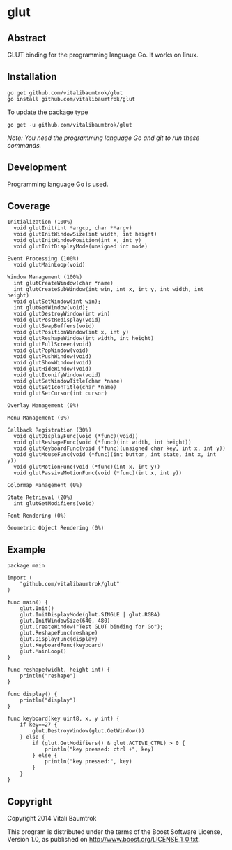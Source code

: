 # glut

## Abstract
GLUT binding for the programming language Go. It works on linux.

## Installation

	go get github.com/vitalibaumtrok/glut
	go install github.com/vitalibaumtrok/glut

To update the package type

	go get -u github.com/vitalibaumtrok/glut

_Note: You need the programming language Go and git to run these commands._

## Development
Programming language Go is used.

## Coverage

	Initialization (100%)
	  void glutInit(int *argcp, char **argv)
	  void glutInitWindowSize(int width, int height)
	  void glutInitWindowPosition(int x, int y)
	  void glutInitDisplayMode(unsigned int mode)

	Event Processing (100%)
	  void glutMainLoop(void)

	Window Management (100%)
	  int glutCreateWindow(char *name)
	  int glutCreateSubWindow(int win, int x, int y, int width, int height)
	  void glutSetWindow(int win);
	  int glutGetWindow(void);
	  void glutDestroyWindow(int win)
	  void glutPostRedisplay(void)
	  void glutSwapBuffers(void)
	  void glutPositionWindow(int x, int y)
	  void glutReshapeWindow(int width, int height)
	  void glutFullScreen(void)
	  void glutPopWindow(void)
	  void glutPushWindow(void)
	  void glutShowWindow(void)
	  void glutHideWindow(void)
	  void glutIconifyWindow(void)
	  void glutSetWindowTitle(char *name)
	  void glutSetIconTitle(char *name)
	  void glutSetCursor(int cursor)

	Overlay Management (0%)

	Menu Management (0%)

	Callback Registration (30%)
	  void glutDisplayFunc(void (*func)(void))
	  void glutReshapeFunc(void (*func)(int width, int height))
	  void glutKeyboardFunc(void (*func)(unsigned char key, int x, int y))
	  void glutMouseFunc(void (*func)(int button, int state, int x, int y))
	  void glutMotionFunc(void (*func)(int x, int y))
	  void glutPassiveMotionFunc(void (*func)(int x, int y))

	Colormap Management (0%)

	State Retrieval (20%)
	  int glutGetModifiers(void)

	Font Rendering (0%)

	Geometric Object Rendering (0%)

## Example
	package main

	import (
		"github.com/vitalibaumtrok/glut"
	)

	func main() {
		glut.Init()
		glut.InitDisplayMode(glut.SINGLE | glut.RGBA)
		glut.InitWindowSize(640, 480)
		glut.CreateWindow("Test GLUT binding for Go");
		glut.ReshapeFunc(reshape)
		glut.DisplayFunc(display)
		glut.KeyboardFunc(keyboard)
		glut.MainLoop()
	}

	func reshape(widht, height int) {
		println("reshape")
	}

	func display() {
		println("display")
	}

	func keyboard(key uint8, x, y int) {
		if key==27 {
			glut.DestroyWindow(glut.GetWindow())
		} else {
			if (glut.GetModifiers() & glut.ACTIVE_CTRL) > 0 {
				println("key pressed: ctrl +", key)
			} else {
				println("key pressed:", key)
			}
		}
	}

## Copyright
Copyright 2014 Vitali Baumtrok

This program is distributed under the terms of the Boost Software License,
Version 1.0, as published on <http://www.boost.org/LICENSE_1_0.txt>.
